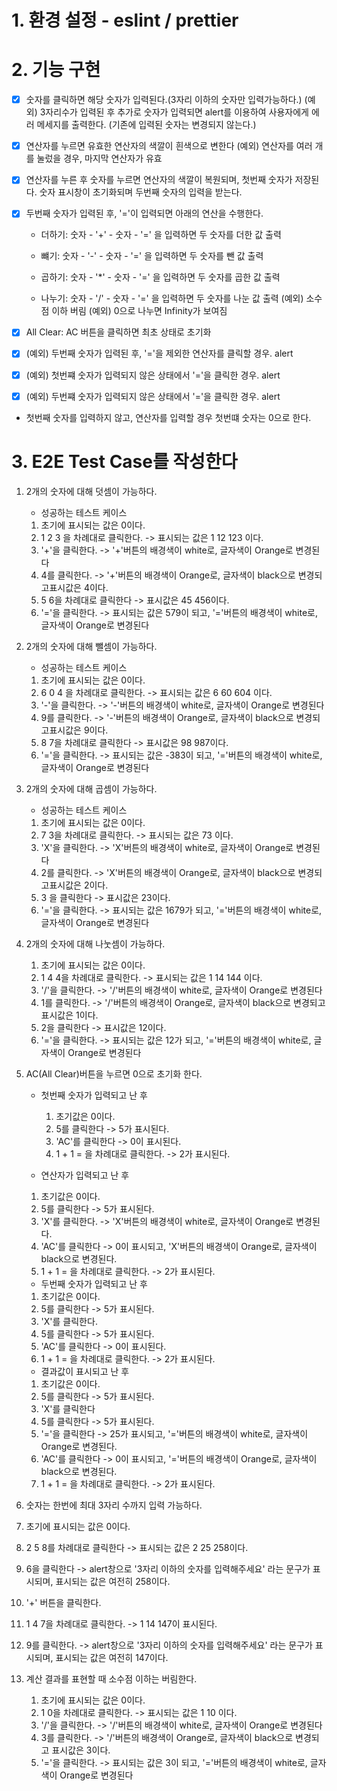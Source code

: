 # 1. 환경 설정 - eslint / prettier

# 2. 기능 구현
- [x] 숫자를 클릭하면 해당 숫자가 입력된다.(3자리 이하의 숫자만 입력가능하다.)
    (예외) 3자리수가 입력된 후 추가로 숫자가 입력되면 alert를 이용하여 사용자에게 에러 메세지를 출력한다. (기존에 입력된 숫자는 변경되지 않는다.)

- [x] 연산자를 누르면 유효한 연산자의 색깔이 흰색으로 변한다
    (예외) 연산자를 여러 개를 눌렀을 경우, 마지막 연산자가 유효

- [x] 연산자를 누른 후 숫자를 누르면 연산자의 색깔이 복원되며, 첫번째 숫자가 저장된다. 숫자 표시창이 초기화되며 두번째 숫자의 입력을 받는다.

- [x] 두번째 숫자가 입력된 후, '='이 입력되면 아래의 연산을 수행한다.
    
    - 더하기: 숫자 - '+' - 숫자 - '=' 을 입력하면 두 숫자를 더한 값 출력

    - 뺴기: 숫자 - '-' - 숫자 - '=' 을 입력하면 두 숫자를 뺀 값 출력

    - 곱하기: 숫자 - '*'  - 숫자 - '=' 을 입력하면 두 숫자를 곱한 값 출력

    - 나누기: 숫자 - '/'  - 숫자 - '=' 을 입력하면 두 숫자를 나눈 값 출력
        (예외) 소수점 이하 버림
        (예외) 0으로 나누면 Infinity가 보여짐
    
- [x] All Clear: AC 버튼을 클릭하면 최초 상태로 초기화
    

- [x] (예외) 두번째 숫자가 입력된 후, '='을 제외한 연산자를 클릭할 경우. alert
- [x] (예외) 첫번쨰 숫자가 입력되지 않은 상태에서 '='을 클릭한 경우. alert
- [x] (예외) 두번쨰 숫자가 입력되지 않은 상태에서 '='을 클릭한 경우. alert

- 첫번째 숫자를 입력하지 않고, 연산자를 입력할 경우 첫번떄 숫자는 0으로 한다.

# 3. E2E Test Case를 작성한다
1. 2개의 숫자에 대해 덧셈이 가능하다.
   - 성공하는 테스트 케이스
   1. 초기에 표시되는 값은 0이다.
   2. 1 2 3 을 차례대로 클릭한다. -> 표시되는 값은 1 12 123 이다.
   3. '+'을 클릭한다. -> '+'버튼의 배경색이 white로, 글자색이 Orange로 변경된다
   4. 4를 클릭한다. -> '+'버튼의 배경색이 Orange로, 글자색이 black으로 변경되고표시값은 4이다.
   5. 5 6을 차례대로 클릭한다 -> 표시값은 45 456이다.
   6. '='을 클릭한다. -> 표시되는 값은 579이 되고, '='버튼의 배경색이 white로, 글자색이 Orange로 변경된다
  
2. 2개의 숫자에 대해 뺄셈이 가능하다.
   - 성공하는 테스트 케이스
   1. 초기에 표시되는 값은 0이다.
   2. 6 0 4 을 차례대로 클릭한다. -> 표시되는 값은 6 60 604 이다.
   3. '-'을 클릭한다. -> '-'버튼의 배경색이 white로, 글자색이 Orange로 변경된다
   4. 9를 클릭한다. -> '-'버튼의 배경색이 Orange로, 글자색이 black으로 변경되고표시값은 9이다.
   5. 8 7을 차례대로 클릭한다 -> 표시값은 98 987이다.
   6. '='을 클릭한다. -> 표시되는 값은 -383이 되고, '='버튼의 배경색이 white로, 글자색이 Orange로 변경된다
  
3. 2개의 숫자에 대해 곱셈이 가능하다.
   - 성공하는 테스트 케이스
   1. 초기에 표시되는 값은 0이다.
   2. 7 3을 차례대로 클릭한다. -> 표시되는 값은 73 이다.
   3. 'X'을 클릭한다. -> 'X'버튼의 배경색이 white로, 글자색이 Orange로 변경된다
   4. 2를 클릭한다. -> 'X'버튼의 배경색이 Orange로, 글자색이 black으로 변경되고표시값은 2이다.
   5. 3 을  클릭한다 -> 표시값은 23이다.
   6. '='을 클릭한다. -> 표시되는 값은 1679가 되고, '='버튼의 배경색이 white로, 글자색이 Orange로 변경된다
  
4. 2개의 숫자에 대해 나눗셈이 가능하다.
   1. 초기에 표시되는 값은 0이다.
   2. 1 4 4을 차례대로 클릭한다. -> 표시되는 값은 1 14 144 이다.
   3. '/'을 클릭한다. -> '/'버튼의 배경색이 white로, 글자색이 Orange로 변경된다
   4. 1를 클릭한다. -> '/'버튼의 배경색이 Orange로, 글자색이 black으로 변경되고표시값은 1이다.
   5. 2을 클릭한다 -> 표시값은 12이다.
   6. '='을 클릭한다. -> 표시되는 값은 12가 되고, '='버튼의 배경색이 white로, 글자색이 Orange로 변경된다

5. AC(All Clear)버튼을 누르면 0으로 초기화 한다.
   -  첫번째 숫자가 입력되고 난 후
      1. 초기값은 0이다.
      2. 5를 클릭한다 -> 5가 표시된다.
      3. 'AC'를 클릭한다 -> 0이 표시된다.
      4. 1 + 1 = 을 차례대로 클릭한다. -> 2가 표시된다.

    -  연산자가 입력되고 난 후
      1. 초기값은 0이다.
      2. 5를 클릭한다 -> 5가 표시된다.
      3. 'X'를 클릭한다. -> 'X'버튼의 배경색이 white로, 글자색이 Orange로 변경된다.
      4. 'AC'를 클릭한다 -> 0이 표시되고, 'X'버튼의 배경색이 Orange로, 글자색이 black으로 변경된다.
      5. 1 + 1 = 을 차례대로 클릭한다. -> 2가 표시된다.

    -  두번째 숫자가 입력되고 난 후
      1. 초기값은 0이다.
      2. 5를 클릭한다 -> 5가 표시된다.
      3. 'X'를 클릭한다.
      4. 5를 클릭한다 -> 5가 표시된다.
      5. 'AC'를 클릭한다 -> 0이 표시된다.
      6. 1 + 1 = 을 차례대로 클릭한다. -> 2가 표시된다.    

    -  결과값이 표시되고 난 후  
      1. 초기값은 0이다.
      2. 5를 클릭한다 -> 5가 표시된다.
      3. 'X'를 클릭한다
      4. 5를 클릭한다 -> 5가 표시된다.
      5. '='을 클릭한다 -> 25가 표시되고, '='버튼의 배경색이 white로, 글자색이 Orange로 변경된다.
      6. 'AC'를 클릭한다 -> 0이 표시되고, '='버튼의 배경색이 Orange로, 글자색이 black으로 변경된다.
      7. 1 + 1 = 을 차례대로 클릭한다. -> 2가 표시된다.

6. 숫자는 한번에 최대 3자리 수까지 입력 가능하다. 
  1. 초기에 표시되는 값은 0이다.
  2. 2 5 8를 차례대로 클릭한다 -> 표시되는 값은 2 25 258이다.
  3. 6을 클릭한다 -> alert창으로 '3자리 이하의 숫자를 입력해주세요' 라는 문구가 표시되며, 표시되는 값은 여전히 258이다.
  4. '+' 버튼을 클릭한다. 
  5. 1 4 7을 차례대로 클릭한다. -> 1 14 147이 표시된다.
  6. 9를 클릭한다. -> alert창으로 '3자리 이하의 숫자를 입력해주세요' 라는 문구가 표시되며, 표시되는 값은 여전히 147이다.
  
7. 계산 결과를 표현할 때 소수점 이하는 버림한다.
   1. 초기에 표시되는 값은 0이다.
   2. 1 0을 차례대로 클릭한다. -> 표시되는 값은 1 10 이다.
   3. '/'을 클릭한다. -> '/'버튼의 배경색이 white로, 글자색이 Orange로 변경된다
   4. 3를 클릭한다. -> '/'버튼의 배경색이 Orange로, 글자색이 black으로 변경되고 표시값은 3이다.
   5. '='을 클릭한다. -> 표시되는 값은 3이 되고, '='버튼의 배경색이 white로, 글자색이 Orange로 변경된다
